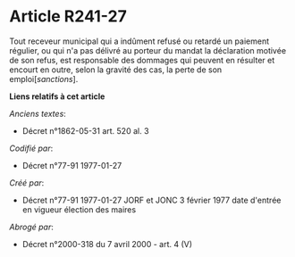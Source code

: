 # Article R241-27

Tout receveur municipal qui a indûment refusé ou retardé un paiement régulier, ou qui n'a pas délivré au porteur du mandat la
déclaration motivée de son refus, est responsable des dommages qui peuvent en résulter et encourt en outre, selon la gravité
des cas, la perte de son emploi[*sanctions*].

**Liens relatifs à cet article**

_Anciens textes_:

  - Décret n°1862-05-31 art. 520 al. 3

_Codifié par_:

  - Décret n°77-91 1977-01-27

_Créé par_:

  - Décret n°77-91 1977-01-27 JORF et JONC 3 février 1977 date d'entrée en vigueur élection des maires

_Abrogé par_:

  - Décret n°2000-318 du 7 avril 2000 - art. 4 (V)
